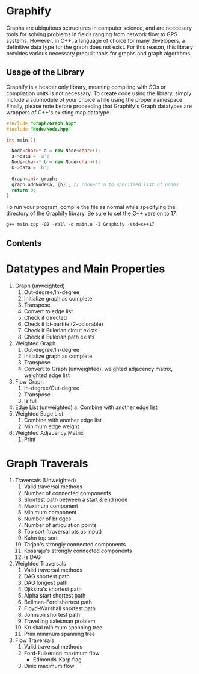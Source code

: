 # Graphify

Graphs are ubiquitous sctructures in computer science, and are neccesary tools for solving problems in fields ranging from network flow to GPS systems.
However, in C++, a language of choice for many developers, a definitive data type for the graph does not exist. For this reason, this library provides
various necessary prebuilt tools for graphs and graph algorithms. 

## Usage of the Library
Graphify is a header only library, meaning compiling with SOs or compilation units is not necessary. 
To create code using the library, simply include a submodule of your choice while using the proper namespace. 
Finally, please note before proceeding that Graphify's Graph datatypes are wrappers of C++'s existing map datatype.

```cpp
#include "Graph/Graph.hpp"
#include "Node/Node.hpp"

int main(){

  Node<char>* a = new Node<char>();
  a->data = 'a'; 
  Node<char>* b = new Node<char>();
  b->data = 'b'; 
  
  Graph<int> graph; 
  graph.addNode(a, {b}); // connect a to specified list of nodes
  return 0; 
}
```

To run your program, compile the file as normal while specifying the directory of the Graphify library. Be sure to set the C++ version to 17. 

```
g++ main.cpp -O2 -Wall -o main.o -I Graphify -std=c++17
```

## Contents

# Datatypes and Main Properties
1. Graph (unweighted)
    1. Out-degree/In-degree
    2. Initialize graph as complete 
    3. Transpose 
    4. Convert to edge list
    5. Check if directed 
    6. Check if bi-partite (2-colorable)
    7. Check if Eulerian circut exists 
    8. Check if Eulerian path exists
2. Weighted Graph
    1. Out-degree/In-degree
    2. Initialize graph as complete
    3. Transpose
    4. Convert to Graph (unweighted), weighted adjacency matrix, weighted edge list
3. Flow Graph
    1. In-degree/Out-degree
    2. Transpose
    3. Is full
4. Edge List (unweighted)
  a. Combine with another edge list
5. Weighted Edge List
    1. Combine with another edge list
    2. Minimum edge weight
6. Weighted Adjacency Matrix
    1. Print 
  
# Graph Traverals
1. Traversals (Unweighted)
    1. Valid traversal methods
    2. Number of connected components
    3. Shortest path between a start & end node
    4. Maximum component
    5. Minimum component 
    6. Number of bridges 
    7. Number of articulation points
    8. Top sort (traversal pts as input)
    9. Kahn top sort
    10. Tarjan's strongly connected components
    11. Kosaraju's strongly connected components
    12. Is DAG
2. Weighted Traversals
    1. Valid traversal methods 
    2. DAG shortest path
    3. DAG longest path
    4. Djikstra's shortest path
    5. Alpha start shortest path
    6. Bellman-Ford shortest path
    7. Floyd-Warshall shortest path
    8. Johnson shortest path
    9. Travelling salesman problem
    10. Kruskal minimum spanning tree
    11. Prim minimum spanning tree
3. Flow Traversals
    1. Valid traversal methods
    2. Ford-Fulkerson maximum flow 
        - Edmonds-Karp flag
    3. Dinic maximum flow
